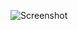 ![Screenshot](https://raw.githubusercontent.com/Cryakl/Ultimate-RAT-Collection/refs/heads/main/Assasin/Assassin%201.0a/Screenshot.png)
